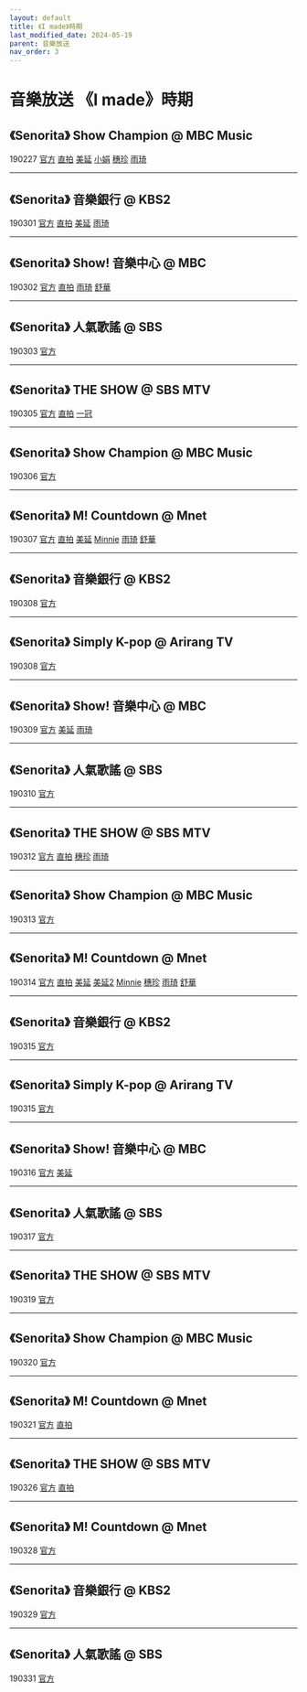 ```yaml
---
layout: default
title: 《I made》時期
last_modified_date: 2024-05-19
parent: 音樂放送
nav_order: 3
---
```


# 音樂放送 《I made》時期

## 《Senorita》 Show Champion @ MBC Music

190227 [官方](https://www.youtube.com/watch?v=dce9SYhd6rg) [直拍](https://www.youtube.com/watch?v=TgdWfRVv_HA) [美延](https://www.youtube.com/watch?v=r4gbI2srLf0) [小娟](https://www.youtube.com/watch?v=21ej1l5OJ3E) [穗珍](https://www.youtube.com/watch?v=D1vyTRRfYW8) [雨琦](https://www.youtube.com/watch?v=crmPw1L0pHg)

---

## 《Senorita》 音樂銀行 @ KBS2

190301 [官方](https://www.youtube.com/watch?v=PIhcLSm8WSM) [直拍](https://www.youtube.com/watch?v=PsQsJ0SpUO0) [美延](https://www.youtube.com/watch?v=XdzMIyvqxZg) [雨琦](https://www.youtube.com/watch?v=ZoQ0_G-eVFY)

---

## 《Senorita》 Show! 音樂中心 @ MBC

190302 [官方](https://www.youtube.com/watch?v=c0xYthpftyY) [直拍](https://www.youtube.com/watch?v=bHKdM_4ZNp0) [雨琦](https://www.youtube.com/watch?v=E0PPgO6x4Hw) [舒華](https://www.youtube.com/watch?v=H9W6H9rvPqU)

---

## 《Senorita》 人氣歌謠 @ SBS

190303 [官方](https://www.youtube.com/watch?v=RjSd4oTbkNA)

---

## 《Senorita》 THE SHOW @ SBS MTV

190305 [官方](https://www.youtube.com/watch?v=AjGJMXRhjAw) [直拍](https://www.youtube.com/watch?v=fli7bl0OLgU) [一冠](https://www.youtube.com/watch?v=16Q1PSnFD2U)

---

## 《Senorita》 Show Champion @ MBC Music

190306 [官方](https://www.youtube.com/watch?v=94BeTnryYZI)

---

## 《Senorita》 M! Countdown @ Mnet

190307 [官方](https://www.youtube.com/watch?v=Oako3qfQYAQ) [直拍](https://www.youtube.com/watch?v=w9eLwggClxs) [美延](https://www.youtube.com/watch?v=xbbTuG07HK4) [Minnie](https://www.youtube.com/watch?v=euVTmj8tQas) [雨琦](https://www.youtube.com/watch?v=Sw9rdjbnm0A) [舒華](https://www.youtube.com/watch?v=NLgp1RCCUR4)

---

## 《Senorita》 音樂銀行 @ KBS2

190308 [官方](https://www.youtube.com/watch?v=3la6Sl75910)

---

## 《Senorita》 Simply K-pop @ Arirang TV

190308 [官方](https://www.youtube.com/watch?v=eHn3SG-Bb-4)

---

## 《Senorita》 Show! 音樂中心 @ MBC

190309 [官方](https://www.youtube.com/watch?v=WqL5S2cl0Uo) [美延](https://www.youtube.com/watch?v=3SzXvfIaz2k) [雨琦](https://www.youtube.com/watch?v=u1DNcU_xmew)

---

## 《Senorita》 人氣歌謠 @ SBS

190310 [官方](https://www.youtube.com/watch?v=EnLGyQoYx3M)

---

## 《Senorita》 THE SHOW @ SBS MTV

190312 [官方](https://www.youtube.com/watch?v=Il8weyn0EfI) [直拍](https://www.youtube.com/watch?v=PJxGIBvEY14) [穗珍](https://www.youtube.com/watch?v=Rujg7pcQa2g) [雨琦](https://www.youtube.com/watch?v=_Kb-CoRF7us)

---

## 《Senorita》 Show Champion @ MBC Music

190313 [官方](https://www.youtube.com/watch?v=sYE7J9oLyVk)

---

## 《Senorita》 M! Countdown @ Mnet

190314 [官方](https://www.youtube.com/watch?v=PjApZELvQpg) [直拍](https://www.youtube.com/watch?v=SNqEw9rgCG0) [美延](https://www.youtube.com/watch?v=bE8-WhVYTkY) [美延2](https://www.youtube.com/watch?v=8zM-QaIK7og) [Minnie](https://www.youtube.com/watch?v=Kkj3i5Knurw) [穗珍](https://www.youtube.com/watch?v=wy1xZaeJId0) [雨琦](https://www.youtube.com/watch?v=4mxKdATEyKc) [舒華](https://www.youtube.com/watch?v=4iuuIHQ5uSo)

---

## 《Senorita》 音樂銀行 @ KBS2

190315 [官方](https://www.youtube.com/watch?v=WuusDRYlR9s)

---

## 《Senorita》 Simply K-pop @ Arirang TV

190315 [官方](https://www.youtube.com/watch?v=obVR0ur-Z5U)

---

## 《Senorita》 Show! 音樂中心 @ MBC

190316 [官方](https://www.youtube.com/watch?v=utfjlfWp2A8) [美延](https://www.youtube.com/watch?v=p2939w1IMO0)

---

## 《Senorita》 人氣歌謠 @ SBS

190317 [官方](https://www.youtube.com/watch?v=W-7QZPxie3Y)

---

## 《Senorita》 THE SHOW @ SBS MTV

190319 [官方](https://www.youtube.com/watch?v=jL3xEay0CSU)

---

## 《Senorita》 Show Champion @ MBC Music

190320 [官方](https://www.youtube.com/watch?v=5tt0LXywox0)

---

## 《Senorita》 M! Countdown @ Mnet

190321 [官方](https://www.youtube.com/watch?v=yemIltJfuTM) [直拍](https://www.youtube.com/watch?v=js4t9a-3hm4)

---

## 《Senorita》 THE SHOW @ SBS MTV

190326 [官方](https://www.youtube.com/watch?v=fMiKobX8z-I) [直拍](https://www.youtube.com/watch?v=2KjAu_A7ozw)

---

## 《Senorita》 M! Countdown @ Mnet

190328 [官方](https://www.youtube.com/watch?v=LONZdtI8Ou0)

---

## 《Senorita》 音樂銀行 @ KBS2

190329 [官方](https://www.youtube.com/watch?v=HUwCD2YX7CQ)

---

## 《Senorita》 人氣歌謠 @ SBS

190331 [官方](https://www.youtube.com/watch?v=h8H75jVLV9s)
